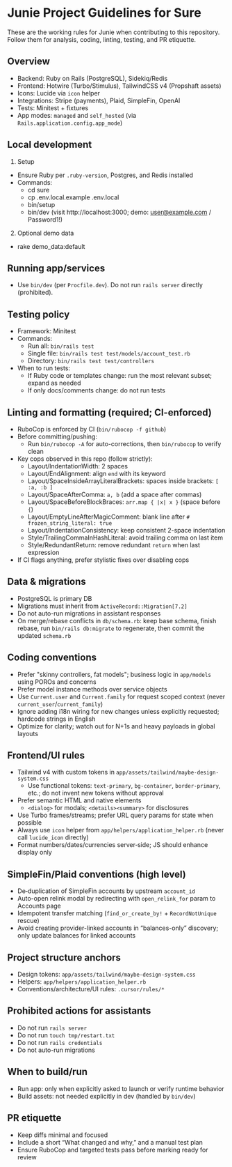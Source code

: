 # Junie Project Guidelines for Sure

These are the working rules for Junie when contributing to this repository. Follow them for analysis, coding, linting, testing, and PR etiquette.

## Overview
- Backend: Ruby on Rails (PostgreSQL), Sidekiq/Redis
- Frontend: Hotwire (Turbo/Stimulus), TailwindCSS v4 (Propshaft assets)
- Icons: Lucide via `icon` helper
- Integrations: Stripe (payments), Plaid, SimpleFin, OpenAI
- Tests: Minitest + fixtures
- App modes: `managed` and `self_hosted` (via `Rails.application.config.app_mode`)

## Local development
1) Setup
- Ensure Ruby per `.ruby-version`, Postgres, and Redis installed
- Commands:
  - cd sure
  - cp .env.local.example .env.local
  - bin/setup
  - bin/dev (visit http://localhost:3000; demo: user@example.com / Password1!)

2) Optional demo data
- rake demo_data:default

## Running app/services
- Use `bin/dev` (per `Procfile.dev`). Do not run `rails server` directly (prohibited).

## Testing policy
- Framework: Minitest
- Commands:
  - Run all: `bin/rails test`
  - Single file: `bin/rails test test/models/account_test.rb`
  - Directory: `bin/rails test test/controllers`
- When to run tests:
  - If Ruby code or templates change: run the most relevant subset; expand as needed
  - If only docs/comments change: do not run tests

## Linting and formatting (required; CI-enforced)
- RuboCop is enforced by CI (`bin/rubocop -f github`)
- Before committing/pushing:
  - Run `bin/rubocop -A` for auto-corrections, then `bin/rubocop` to verify clean
- Key cops observed in this repo (follow strictly):
  - Layout/IndentationWidth: 2 spaces
  - Layout/EndAlignment: align `end` with its keyword
  - Layout/SpaceInsideArrayLiteralBrackets: spaces inside brackets: `[ :a, :b ]`
  - Layout/SpaceAfterComma: `a, b` (add a space after commas)
  - Layout/SpaceBeforeBlockBraces: `arr.map { |x| x }` (space before `{`)
  - Layout/EmptyLineAfterMagicComment: blank line after `# frozen_string_literal: true`
  - Layout/IndentationConsistency: keep consistent 2-space indentation
  - Style/TrailingCommaInHashLiteral: avoid trailing comma on last item
  - Style/RedundantReturn: remove redundant `return` when last expression
- If CI flags anything, prefer stylistic fixes over disabling cops

## Data & migrations
- PostgreSQL is primary DB
- Migrations must inherit from `ActiveRecord::Migration[7.2]`
- Do not auto-run migrations in assistant responses
- On merge/rebase conflicts in `db/schema.rb`: keep base schema, finish rebase, run `bin/rails db:migrate` to regenerate, then commit the updated `schema.rb`

## Coding conventions
- Prefer "skinny controllers, fat models"; business logic in `app/models` using POROs and concerns
- Prefer model instance methods over service objects
- Use `Current.user` and `Current.family` for request scoped context (never `current_user`/`current_family`)
- Ignore adding i18n wiring for new changes unless explicitly requested; hardcode strings in English
- Optimize for clarity; watch out for N+1s and heavy payloads in global layouts

## Frontend/UI rules
- Tailwind v4 with custom tokens in `app/assets/tailwind/maybe-design-system.css`
  - Use functional tokens: `text-primary`, `bg-container`, `border-primary`, etc.; do not invent new tokens without approval
- Prefer semantic HTML and native elements
  - `<dialog>` for modals; `<details><summary>` for disclosures
- Use Turbo frames/streams; prefer URL query params for state when possible
- Always use `icon` helper from `app/helpers/application_helper.rb` (never call `lucide_icon` directly)
- Format numbers/dates/currencies server‑side; JS should enhance display only

## SimpleFin/Plaid conventions (high level)
- De‑duplication of SimpleFin accounts by upstream `account_id`
- Auto-open relink modal by redirecting with `open_relink_for` param to Accounts page
- Idempotent transfer matching (`find_or_create_by!` + `RecordNotUnique` rescue)
- Avoid creating provider-linked accounts in “balances-only” discovery; only update balances for linked accounts

## Project structure anchors
- Design tokens: `app/assets/tailwind/maybe-design-system.css`
- Helpers: `app/helpers/application_helper.rb`
- Conventions/architecture/UI rules: `.cursor/rules/*`

## Prohibited actions for assistants
- Do not run `rails server`
- Do not run `touch tmp/restart.txt`
- Do not run `rails credentials`
- Do not auto-run migrations

## When to build/run
- Run app: only when explicitly asked to launch or verify runtime behavior
- Build assets: not needed explicitly in dev (handled by `bin/dev`)

## PR etiquette
- Keep diffs minimal and focused
- Include a short “What changed and why,” and a manual test plan
- Ensure RuboCop and targeted tests pass before marking ready for review

